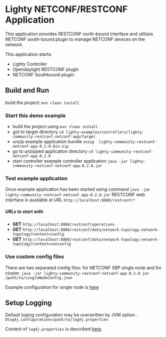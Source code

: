 Lighty NETCONF/RESTCONF Application
==========================
This application provides RESTCONF north-bound interface and utilizes NETCONF south-bound plugin to manage NETCONF devices on the network. 

This application starts:
* Lighty Controller
* Opendaylight RESTCONF plugin
* NETCONF Southbound plugin

Build and Run
-------------
build the project: ```mvn clean install```

### Start this demo example
* build the project using ```mvn clean install```
* got to target directory ```cd lighty-examples/controllers/lighty-community-restconf-netconf-app/target``` 
* unzip example application bundle ```unzip  lighty-community-restconf-netconf-app-8.2.0-bin.zip```
* go to unzipped application directory ```cd lighty-community-restconf-netconf-app-8.2.0```
* start controller example controller application ```java -jar lighty-community-restconf-netconf-app-8.2.0.jar``` 

### Test example application
Once example application has been started using command ```java -jar lighty-community-restconf-netconf-app-8.2.0.jar``` 
RESTCONF web interface is available at URL ```http://localhost:8888/restconf/*```

##### URLs to start with
* __GET__ ```http://localhost:8888/restconf/operations```
* __GET__ ```http://localhost:8888/restconf/data/network-topology:network-topology?content=config```
* __GET__ ```http://localhost:8888/restconf/data/network-topology:network-topology?content=nonconfig```

### Use custom config files
There are two separated config files: for NETCONF SBP single node and for cluster.
`java -jar lighty-community-restconf-netconf-app-8.2.0.jar /path/to/singleNodeConfig.json`

Example configuration for single node is [here](src/main/assembly/resources/sampleConfigSingleNode.json)

Setup Logging
-------------
Default loging configuration may be overwritten by JVM option
```-Dlog4j.configuration=/path/to/log4j.properties```

Content of ```log4j.properties``` is described [here](https://logging.apache.org/log4j/2.x/manual/configuration.html).
